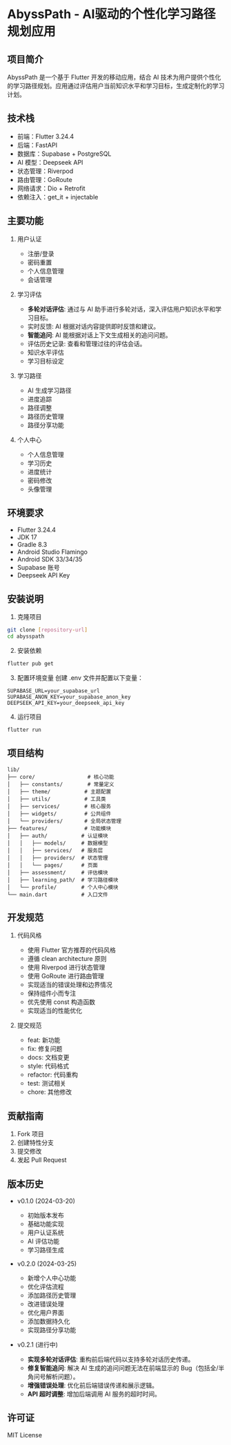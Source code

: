 # AbyssPath - AI驱动的个性化学习路径规划应用

## 项目简介
AbyssPath 是一个基于 Flutter 开发的移动应用，结合 AI 技术为用户提供个性化的学习路径规划。应用通过评估用户当前知识水平和学习目标，生成定制化的学习计划。

## 技术栈
- 前端：Flutter 3.24.4
- 后端：FastAPI
- 数据库：Supabase + PostgreSQL
- AI 模型：Deepseek API
- 状态管理：Riverpod
- 路由管理：GoRoute
- 网络请求：Dio + Retrofit
- 依赖注入：get_it + injectable

## 主要功能
1. 用户认证
   - 注册/登录
   - 密码重置
   - 个人信息管理
   - 会话管理

2. 学习评估
   - **多轮对话评估**: 通过与 AI 助手进行多轮对话，深入评估用户知识水平和学习目标。
   - 实时反馈: AI 根据对话内容提供即时反馈和建议。
   - **智能追问**: AI 能根据对话上下文生成相关的追问问题。
   - 评估历史记录: 查看和管理过往的评估会话。
   - 知识水平评估
   - 学习目标设定


3. 学习路径
   - AI 生成学习路径
   - 进度追踪
   - 路径调整
   - 路径历史管理
   - 路径分享功能

4. 个人中心
   - 个人信息管理
   - 学习历史
   - 进度统计
   - 密码修改
   - 头像管理

## 环境要求
- Flutter 3.24.4
- JDK 17
- Gradle 8.3
- Android Studio Flamingo
- Android SDK 33/34/35
- Supabase 账号
- Deepseek API Key

## 安装说明
1. 克隆项目
```bash
git clone [repository-url]
cd abysspath
```

2. 安装依赖
```bash
flutter pub get
```

3. 配置环境变量
创建 .env 文件并配置以下变量：
```
SUPABASE_URL=your_supabase_url
SUPABASE_ANON_KEY=your_supabase_anon_key
DEEPSEEK_API_KEY=your_deepseek_api_key
```

4. 运行项目
```bash
flutter run
```

## 项目结构
```
lib/
├── core/                 # 核心功能
│   ├── constants/        # 常量定义
│   ├── theme/           # 主题配置
│   ├── utils/           # 工具类
│   ├── services/        # 核心服务
│   ├── widgets/         # 公共组件
│   └── providers/       # 全局状态管理
├── features/            # 功能模块
│   ├── auth/           # 认证模块
│   │   ├── models/     # 数据模型
│   │   ├── services/   # 服务层
│   │   ├── providers/  # 状态管理
│   │   └── pages/      # 页面
│   ├── assessment/     # 评估模块
│   ├── learning_path/  # 学习路径模块
│   └── profile/        # 个人中心模块
└── main.dart           # 入口文件
```

## 开发规范
1. 代码风格
   - 使用 Flutter 官方推荐的代码风格
   - 遵循 clean architecture 原则
   - 使用 Riverpod 进行状态管理
   - 使用 GoRoute 进行路由管理
   - 实现适当的错误处理和边界情况
   - 保持组件小而专注
   - 优先使用 const 构造函数
   - 实现适当的性能优化

2. 提交规范
   - feat: 新功能
   - fix: 修复问题
   - docs: 文档变更
   - style: 代码格式
   - refactor: 代码重构
   - test: 测试相关
   - chore: 其他修改

## 贡献指南
1. Fork 项目
2. 创建特性分支
3. 提交修改
4. 发起 Pull Request

## 版本历史
- v0.1.0 (2024-03-20)
  - 初始版本发布
  - 基础功能实现
  - 用户认证系统
  - AI 评估功能
  - 学习路径生成

- v0.2.0 (2024-03-25)
  - 新增个人中心功能
  - 优化评估流程
  - 添加路径历史管理
  - 改进错误处理
  - 优化用户界面
  - 添加数据持久化
  - 实现路径分享功能

- v0.2.1 (进行中)
  - **实现多轮对话评估**: 重构前后端代码以支持多轮对话历史传递。
  - **修复智能追问**: 解决 AI 生成的追问问题无法在前端显示的 Bug（包括全/半角问号解析问题）。
  - **增强错误处理**: 优化前后端错误传递和展示逻辑。
  - **API 超时调整**: 增加后端调用 AI 服务的超时时间。

## 许可证
MIT License
